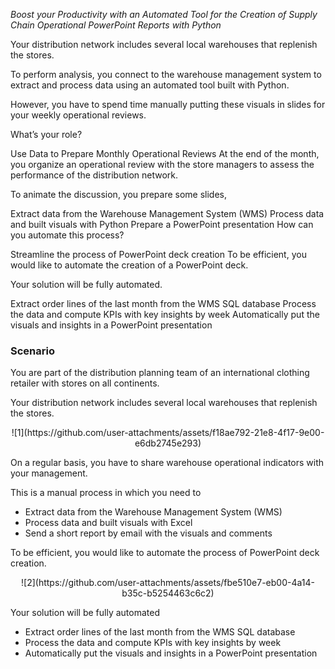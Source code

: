 
*Boost your Productivity with an Automated Tool for the Creation of Supply Chain Operational PowerPoint Reports with Python*


Your distribution network includes several local warehouses that replenish the stores.

To perform analysis, you connect to the warehouse management system to extract and process data using an automated tool built with Python.

However, you have to spend time manually putting these visuals in slides for your weekly operational reviews.

What’s your role?

Use Data to Prepare Monthly Operational Reviews
At the end of the month, you organize an operational review with the store managers to assess the performance of the distribution network.

To animate the discussion, you prepare some slides,

Extract data from the Warehouse Management System (WMS)
Process data and built visuals with Python
Prepare a PowerPoint presentation
How can you automate this process?

Streamline the process of PowerPoint deck creation
To be efficient, you would like to automate the creation of a PowerPoint deck.

Your solution will be fully automated.

Extract order lines of the last month from the WMS SQL database
Process the data and compute KPIs with key insights by week
Automatically put the visuals and insights in a PowerPoint presentation



### Scenario
You are part of the distribution planning team of an international clothing retailer with stores on all continents.

Your distribution network includes several local warehouses that replenish the stores.

<p align="center">
  ![1](https://github.com/user-attachments/assets/f18ae792-21e8-4f17-9e00-e6db2745e293)

</p>

On a regular basis, you have to share warehouse operational indicators with your management.

This is a manual process in which you need to

- Extract data from the Warehouse Management System (WMS)
- Process data and built visuals with Excel
- Send a short report by email with the visuals and comments

To be efficient, you would like to automate the process of PowerPoint deck creation.

<p align="center">
  ![2](https://github.com/user-attachments/assets/fbe510e7-eb00-4a14-b35c-b5254463c6c2)

</p>

Your solution will be fully automated

- Extract order lines of the last month from the WMS SQL database
- Process the data and compute KPIs with key insights by week
- Automatically put the visuals and insights in a PowerPoint presentation




